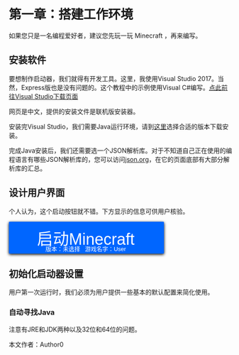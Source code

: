 # 第一章：搭建工作环境
如果您只是一名编程爱好者，建议您先玩一玩 Minecraft ，再来编写。

## 安装软件
要想制作启动器，我们就得有开发工具。这里，我使用Visual Studio 2017。当然，Express版也是没有问题的。这个教程中的示例使用Visual C#编写。[点此前往Visual Studio下载页面](http://www.visualstudio.com/zh-hans/downloads "访问Visual Studio官方网站以下载")

网页是中文，提供的安装文件是联机版安装器。

安装完Visual Studio，我们需要Java运行环境，请到[这里](https://java.com/zh_CN/download "访问Java官方网站以下载")选择合适的版本下载安装。

完成Java安装后，我们还需要选一个JSON解析库。对于不知道自己正在使用的编程语言有哪些JSON解析库的，您可以访问[json.org](https://www.json.org/json-zh.html)，在它的页面底部有大部分解析库的汇总。

## 设计用户界面
个人认为，这个启动按钮就不错。下方显示的信息可供用户核验。
<style>
.launchbtn {
  display: inline-block;
  border-radius: 2px;
  border: none;
  background-color: #0066ff;
  color: #FFFFFF;
  text-align: center;
  font-size: 36px;
  padding: 30px 3px 0px 0px;
  width: 350px;
  transition: all 0.3s cubic-bezier(0.6, 0.3, 0.4, 0.7);
  cursor: pointer;
  box-shadow: 0px 2px 6px #000000;
  line-height: 20px;
}
.launchbtn span{
  cursor: pointer;
  position: relative;
  right: 0;
  transition: all 0.3s cubic-bezier(0.6, 0.3, 0.4, 0.7);
}
.launchbtn span i{
  cursor: pointer;
  position: relative;
  left: 5px;
  display: inline-block;
  transition: all 0.3s cubic-bezier(0.6, 0.3, 0.4, 0.7);
}
.launchbtn:hover{
  background-color: #00ccff;
  box-shadow: 0px 2px 10px #000000;
}
.launchbtn:hover span{
  right: 5px;
}
.launchbtn:hover span i{
  left: 15px;
}
.launchbtn:active{
  background-color: #0055ff;
  box-shadow: 0px 2px 4px #000000;
  transform: scale(0.98);
}
</style>
<button class='launchbtn'><span>启动Minecraft<i class='fa fa-angle-right'></i></span><br><font size=2>版本：未选择&nbsp;&nbsp;&nbsp;游戏名字：User</font></button>

## 初始化启动器设置
用户第一次运行时，我们必须为用户提供一些基本的默认配置来简化使用。

### 自动寻找Java
注意有JRE和JDK两种以及32位和64位的问题。

本文作者：Author0
